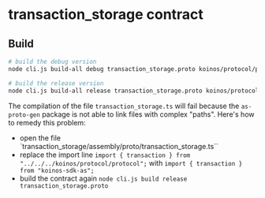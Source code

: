 # transaction_storage contract

## Build
```sh
# build the debug version
node cli.js build-all debug transaction_storage.proto koinos/protocol/protocol.proto

# build the release version
node cli.js build-all release transaction_storage.proto koinos/protocol/protocol.proto
```

The compilation of the file `transaction_storage.ts` will fail because the `as-proto-gen` package is not able to link files with complex "paths". Here's how to remedy this problem:

 - open the file `transaction_storage/assembly/proto/transaction_storage.ts``
 - replace the import line `import { transaction } from "../../../koinos/protocol/protocol";` with `import { transaction } from "koinos-sdk-as";`
 - build the contract again `node cli.js build release transaction_storage.proto`